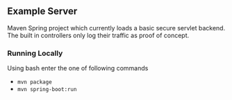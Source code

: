 ## Example Server
Maven Spring project which currently loads a basic secure servlet backend. The built in controllers only log their traffic as proof of concept.  
### Running Locally
Using bash enter the one of following commands
- `mvn package`
- `mvn spring-boot:run`
